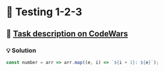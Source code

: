 # 📝 Testing 1-2-3

## 🔗 [Task description on CodeWars](https://www.codewars.com/kata/54bf85e3d5b56c7a05000cf9)

### 💡 Solution

```javascript
const number = arr => arr.map((e, i) => `${i + 1}: ${e}`);
```
